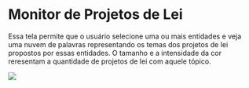 # Monitor de Projetos de Lei
Essa tela permite que o usuário selecione uma ou mais entidades e veja uma nuvem de palavras representando
os temas dos projetos de lei propostos por essas entidades. O tamanho e a intensidade da cor reresentam
a quantidade de projetos de lei com aquele tópico.

<img src="https://cdn.discordapp.com/attachments/766101843276988416/921525769820315739/unknown.png">
